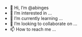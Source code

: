 - 👋 Hi, I’m @abinges
- 👀 I’m interested in ...
- 🌱 I’m currently learning ...
- 💞️ I’m looking to collaborate on ...
- 📫 How to reach me ...

<!---
abinges/abinges is a ✨ special ✨ repository because its `README.md` (this file) appears on your GitHub profile.
You can click the Preview link to take a look at your changes.
--->
